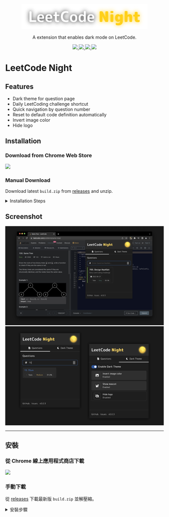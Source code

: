 <p align=center>
  <img src="src/assets/img/logo-text.png" width="400"/>
</p>

<p align=center>
  A extension that enables dark mode on LeetCode.
</p>

<p align=center>
  <a href="https://github.com/ngseke/leetcode-night/actions">
    <img src="https://img.shields.io/github/workflow/status/ngseke/leetcode-night/Release" />
  </a>
  <a href="https://github.com/ngseke/leetcode-night/releases">
    <img src="https://img.shields.io/github/v/release/ngseke/leetcode-night?sort=semver" />
  </a>
  <a href="https://chrome.google.com/webstore/detail/leetcode-night/aaokgipfeeeciodnffigjfiafledhcii">
    <img src="https://img.shields.io/chrome-web-store/v/aaokgipfeeeciodnffigjfiafledhcii" />
  </a>
  <a href="https://chrome.google.com/webstore/detail/leetcode-night/aaokgipfeeeciodnffigjfiafledhcii">
    <img src="https://img.shields.io/chrome-web-store/users/aaokgipfeeeciodnffigjfiafledhcii" />
  </a>
</p>

# LeetCode Night
## Features

- Dark theme for question page
- Daily LeetCoding challenge shortcut
- Quick navigation by question number
- Reset to default code definition automatically
- Invert image color
- Hide logo

## Installation

### Download from Chrome Web Store

<a href="https://chrome.google.com/webstore/detail/leetcode-night/aaokgipfeeeciodnffigjfiafledhcii">
  <img src="https://storage.googleapis.com/web-dev-uploads/image/WlD8wC6g8khYWPJUsQceQkhXSlv1/UV4C4ybeBTsZt43U4xis.png" />
</a>

### Manual Download

Download latest `build.zip` from [releases](https://github.com/ngseke/leetcode-night/releases) and unzip.

<details>
  <summary>Installation Steps</summary>

  1. Access [chrome://extensions/](chrome://extensions/)
  2. Check `Developer mode`
  3. Click on `Load unpacked extension`
  4. Select the extracted folder  for use
</details>


## Screenshot

<img src="src/assets/img/screenshot1.png"  />
<img src="src/assets/img/screenshot2.png"  />

---

## 安裝

### 從 Chrome 線上應用程式商店下載

<a href="https://chrome.google.com/webstore/detail/leetcode-night/aaokgipfeeeciodnffigjfiafledhcii">
  <img src="https://storage.googleapis.com/web-dev-uploads/image/WlD8wC6g8khYWPJUsQceQkhXSlv1/UV4C4ybeBTsZt43U4xis.png" />
</a>

### 手動下載

從 [releases](https://github.com/ngseke/leetcode-night/releases) 下載最新版 `build.zip` 並解壓縮。

<details>
  <summary>安裝步驟</summary>

  1. 進入 [chrome://extensions/](chrome://extensions/)
  2. 勾選右上角的 `開發人員模式`
  3. 點擊左上角的 `載入未封裝項目`
  4. 選擇已解壓縮的 `build/` 目錄
</details>
